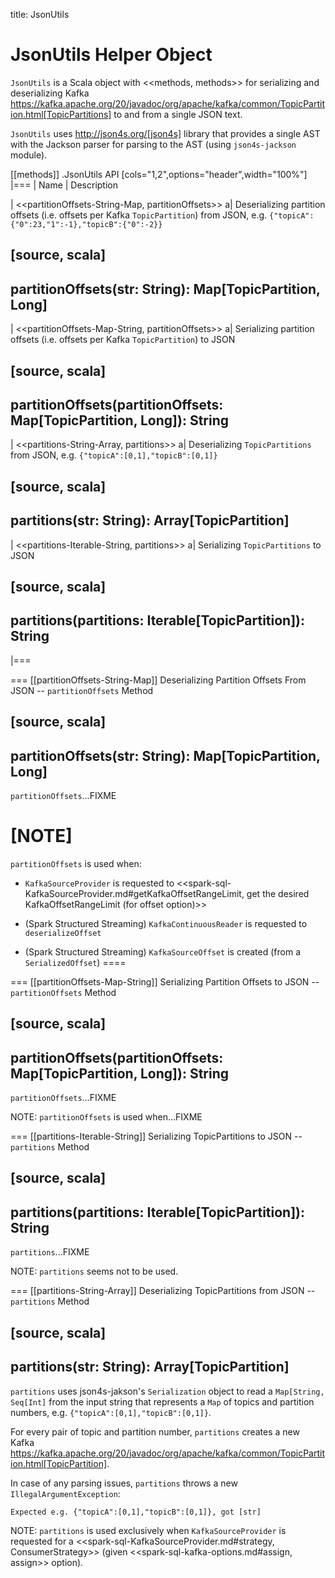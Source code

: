 title: JsonUtils

# JsonUtils Helper Object

`JsonUtils` is a Scala object with <<methods, methods>> for serializing and deserializing Kafka https://kafka.apache.org/20/javadoc/org/apache/kafka/common/TopicPartition.html[TopicPartitions] to and from a single JSON text.

`JsonUtils` uses http://json4s.org/[json4s] library that provides a single AST with the Jackson parser for parsing to the AST (using `json4s-jackson` module).

[[methods]]
.JsonUtils API
[cols="1,2",options="header",width="100%"]
|===
| Name
| Description

| <<partitionOffsets-String-Map, partitionOffsets>>
a| Deserializing partition offsets (i.e. offsets per Kafka `TopicPartition`) from JSON, e.g. `{"topicA":{"0":23,"1":-1},"topicB":{"0":-2}}`

[source, scala]
----
partitionOffsets(str: String): Map[TopicPartition, Long]
----

| <<partitionOffsets-Map-String, partitionOffsets>>
a| Serializing partition offsets (i.e. offsets per Kafka `TopicPartition`) to JSON

[source, scala]
----
partitionOffsets(partitionOffsets: Map[TopicPartition, Long]): String
----

| <<partitions-String-Array, partitions>>
a| Deserializing `TopicPartitions` from JSON, e.g. `{"topicA":[0,1],"topicB":[0,1]}`

[source, scala]
----
partitions(str: String): Array[TopicPartition]
----

| <<partitions-Iterable-String, partitions>>
a| Serializing `TopicPartitions` to JSON

[source, scala]
----
partitions(partitions: Iterable[TopicPartition]): String
----
|===

=== [[partitionOffsets-String-Map]] Deserializing Partition Offsets From JSON -- `partitionOffsets` Method

[source, scala]
----
partitionOffsets(str: String): Map[TopicPartition, Long]
----

`partitionOffsets`...FIXME

[NOTE]
====
`partitionOffsets` is used when:

* `KafkaSourceProvider` is requested to <<spark-sql-KafkaSourceProvider.md#getKafkaOffsetRangeLimit, get the desired KafkaOffsetRangeLimit (for offset option)>>

* (Spark Structured Streaming) `KafkaContinuousReader` is requested to `deserializeOffset`

* (Spark Structured Streaming) `KafkaSourceOffset` is created (from a `SerializedOffset`)
====

=== [[partitionOffsets-Map-String]] Serializing Partition Offsets to JSON -- `partitionOffsets` Method

[source, scala]
----
partitionOffsets(partitionOffsets: Map[TopicPartition, Long]): String
----

`partitionOffsets`...FIXME

NOTE: `partitionOffsets` is used when...FIXME

=== [[partitions-Iterable-String]] Serializing TopicPartitions to JSON -- `partitions` Method

[source, scala]
----
partitions(partitions: Iterable[TopicPartition]): String
----

`partitions`...FIXME

NOTE: `partitions` seems not to be used.

=== [[partitions-String-Array]] Deserializing TopicPartitions from JSON -- `partitions` Method

[source, scala]
----
partitions(str: String): Array[TopicPartition]
----

`partitions` uses json4s-jakson's `Serialization` object to read a `Map[String, Seq[Int]` from the input string that represents a `Map` of topics and partition numbers, e.g. `{"topicA":[0,1],"topicB":[0,1]}`.

For every pair of topic and partition number, `partitions` creates a new Kafka https://kafka.apache.org/20/javadoc/org/apache/kafka/common/TopicPartition.html[TopicPartition].

In case of any parsing issues, `partitions` throws a new `IllegalArgumentException`:

```
Expected e.g. {"topicA":[0,1],"topicB":[0,1]}, got [str]
```

NOTE: `partitions` is used exclusively when `KafkaSourceProvider` is requested for a <<spark-sql-KafkaSourceProvider.md#strategy, ConsumerStrategy>> (given <<spark-sql-kafka-options.md#assign, assign>> option).
